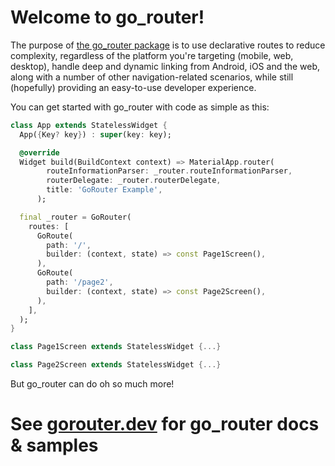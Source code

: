 # Welcome to go_router!

The purpose of [the go_router package](https://pub.dev/packages/go_router) is to
use declarative routes to reduce complexity, regardless of the platform you're
targeting (mobile, web, desktop), handle deep and dynamic linking from
Android, iOS and the web, along with a number of other navigation-related
scenarios, while still (hopefully) providing an easy-to-use developer
experience.

You can get started with go_router with code as simple as this:

```dart
class App extends StatelessWidget {
  App({Key? key}) : super(key: key);

  @override
  Widget build(BuildContext context) => MaterialApp.router(
        routeInformationParser: _router.routeInformationParser,
        routerDelegate: _router.routerDelegate,
        title: 'GoRouter Example',
      );

  final _router = GoRouter(
    routes: [
      GoRoute(
        path: '/',
        builder: (context, state) => const Page1Screen(),
      ),
      GoRoute(
        path: '/page2',
        builder: (context, state) => const Page2Screen(),
      ),
    ],
  );
}

class Page1Screen extends StatelessWidget {...}

class Page2Screen extends StatelessWidget {...}
```

But go_router can do oh so much more!

# See [gorouter.dev](https://gorouter.dev) for go_router docs & samples
